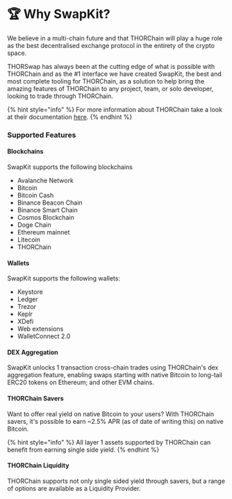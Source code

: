 # 🏆 Why SwapKit?

We believe in a multi-chain future and that THORChain will play a huge role as the best decentralised exchange protocol in the entirety of the crypto space.

THORSwap has always been at the cutting edge of what is possible with THORChain and as the #1 interface we have created SwapKit, the best and most complete tooling for THORChain, as a solution to help bring the amazing features of THORChain to any project, team, or solo developer, looking to trade through THORChain.

{% hint style="info" %}
For more information about THORChain take a look at their documentation [here](https://docs.thorchain.org/).
{% endhint %}

### Supported Features

#### &#x20;Blockchains

SwapKit supports the following blockchains

* Avalanche Network
* Bitcoin
* Bitcoin Cash
* Binance Beacon Chain
* Binance Smart Chain
* Cosmos Blockchain
* Doge Chain
* Ethereum mainnet
* Litecoin
* THORChain

#### Wallets

SwapKit supports the following wallets:

* Keystore
* Ledger
* Trezor
* Keplr
* XDefi
* Web extensions
* WalletConnect 2.0

#### DEX Aggregation

SwapKit unlocks 1 transaction cross-chain trades using THORChain's dex aggregation feature, enabling swaps starting with native Bitcoin to long-tail ERC20 tokens on Ethereum; and other EVM chains.

#### THORChain Savers

Want to offer real yield on native Bitcoin to your users? With THORChain savers, it's possible to earn \~2.5% APR (as of date of writing this) on native Bitcoin.

{% hint style="info" %}
All layer 1 assets supported by THORChain can benefit from earning single side yield.
{% endhint %}

#### THORChain Liquidity

THORChain supports not only single sided yield through savers, but a range of options are available as a Liquidity Provider.
